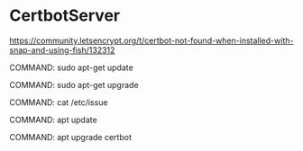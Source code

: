 # CertbotServer

https://community.letsencrypt.org/t/certbot-not-found-when-installed-with-snap-and-using-fish/132312

COMMAND: sudo apt-get update

COMMAND: sudo apt-get upgrade

COMMAND: cat /etc/issue

COMMAND: apt update

COMMAND: apt upgrade certbot
